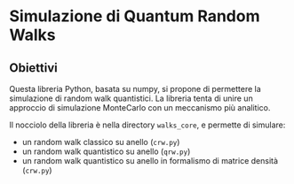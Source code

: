 # Simulazione di Quantum Random Walks

## Obiettivi
Questa libreria Python, basata su numpy, si propone di permettere la simulazione di random walk quantistici.
La libreria tenta di unire un approccio di simulazione MonteCarlo con un meccanismo più analitico. 

Il nocciolo della libreria è nella directory <code>walks_core</code>, e permette di simulare:
<ul>
<li> un random walk classico su anello (<code>crw.py</code>)</li>
<li> un random walk quantistico su anello (<code>qrw.py</code>)</li>
<li> un random walk quantistico su anello in formalismo di matrice densità (<code>crw.py</code>)</li>

</ul>
